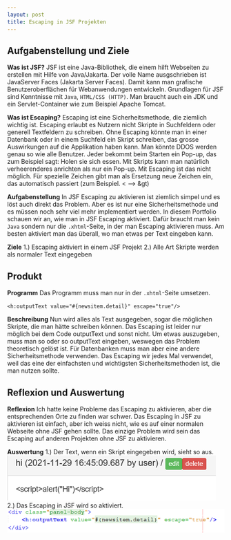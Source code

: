 ```yaml
---
layout: post
title: Escaping in JSF Projekten
---
```


## Aufgabenstellung und Ziele
**Was ist JSF?** 
JSF ist eine Java-Bibliothek, die einem hilft Webseiten zu erstellen mit Hilfe von Java/Jakarta. Der volle Name ausgschrieben ist JavaServer Faces (Jakarta Server Faces). 
Damit kann man grafische Benutzeroberflächen für Webanwendungen entwickeln. Grundlagen für JSF sind Kenntnisse mit `Java`, `HTML/CSS (HTTP)`. 
Man braucht auch ein JDK und ein Servlet-Container wie zum Beispiel Apache Tomcat.

**Was ist Escaping?**
Escaping ist eine Sicherheitsmethode, die ziemlich wichtig ist. Escaping erlaubt es Nutzern nicht Skripte in Suchfeldern oder generell Textfeldern zu schreiben. Ohne Escaping 
könnte man in einer Datenbank oder in einem Suchfeld ein Skript schreiben, das grosse Auswirkungen auf die Applikation haben kann. Man könnte DDOS werden genau so wie alle Benutzer.
Jeder bekommt beim Starten ein Pop-up, das zum Beispiel sagt: Holen sie sich essen. Mit Skripts kann man natürlich verheerenderes anrichten als nur ein Pop-up. 
Mit Escaping ist das nicht möglich. Für spezielle Zeichen gibt man als Ersetzung neue Zeichen ein, das automatisch passiert (zum Beispiel. < --> &gt)

**Aufgabenstellung**
In JSF Escaping zu aktivieren ist ziemlich simpel und es löst auch direkt das Problem. Aber es ist nur eine Sicherheitsmethode und es müssen noch sehr viel mehr implementiert 
werden. In diesem Portfolio schauen wir an, wie man in JSF Escaping aktiviert. Dafür braucht man kein `Java` sondern nur die `.xhtml`-Seite, in der man Escaping aktivieren muss.
Am besten aktiviert man das überall, wo man etwas per Text eingeben kann.

**Ziele**
1.) Escaping aktiviert in einem JSF Projekt
2.) Alle Art Skripte werden als normaler Text eingegeben


## Produkt
**Programm**
Das Programm muss man nur in der `.xhtml`-Seite umsetzen.
```xhtml
<h:outputText value="#{newsitem.detail}" escape="true"/>
```

**Beschreibung**
Nun wird alles als Text ausgegeben, sogar die möglichen Skripte, die man hätte schreiben können. Das Escaping ist leider nur möglich bei dem Code outputText und sonst nicht.
Um etwas auszugeben, muss man so oder so outputText eingeben, weswegen das Problem theoretisch gelöst ist. Für Datenbanken muss man aber eine andere Sicherheitsmethode verwenden.
Das Escaping wir jedes Mal verwendet, weil das eine der einfachsten und wichtigsten Sicherheitsmethoden ist, die man nutzen sollte.

## Reflexion und Auswertung
**Reflexion**
Ich hatte keine Probleme das Escaping zu aktivieren, aber die entsprechenden Orte zu finden war schwer. Das Escaping in JSF zu aktivieren ist einfach, aber ich weiss nicht, wie
es auf einer normalen Webseite ohne JSF gehen sollte. Das einzige Problem wird sein das Escaping auf anderen Projekten ohne JSF zu aktivieren.

**Auswertung**
1.) Der Text, wenn ein Skript eingegeben wird, sieht so aus.
![Skript](https://github.com/AltayMetehan/AltayMetehan.github.io/blob/70ff7f23133f1c1e6344e63dea9ff1f0c0705723/images/skript.PNG)
2.) Das Escaping in JSF wird so aktiviert.
![Escaping](https://github.com/AltayMetehan/AltayMetehan.github.io/blob/70ff7f23133f1c1e6344e63dea9ff1f0c0705723/images/escaping.PNG)
